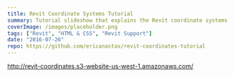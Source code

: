 ```yaml
---
title: Revit Coordinate Systems Tutorial
summary: Tutorial slideshow that explains the Revit coordinate systems and related commands
coverImage: /images/placeholder.png
tags: ["Revit", "HTML & CSS", "Revit Support"]
date: "2016-07-26"
repo: https://github.com/ericanastas/revit-coordinates-tutorial
---
```


http://revit-coordinates.s3-website-us-west-1.amazonaws.com/
